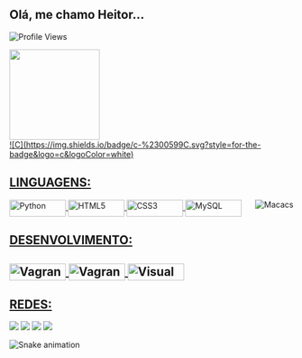 ## Olá, me chamo Heitor... 

![Profile Views](http://estruyf-github.azurewebsites.net/api/VisitorHit?user=SrGambiarra-rg&repo=SrGambiarra-rg&countColorcountColor)

 <div>
  <a href="https://github.com/SrGambiarra">
  <img height="160em" src="https://github-readme-stats.vercel.app/api?username=SrGambiarra&show_icons=true&theme=midnight-purple&include_all_commits=true&count_private=true"/>
</div>
 	![C](https://img.shields.io/badge/c-%2300599C.svg?style=for-the-badge&logo=c&logoColor=white)
<div>
  <h2>LINGUAGENS:</h2>
  <img align="center" alt="Python" height="30" width="100" src="https://img.shields.io/badge/Python-14354C?style=for-the-badge&logo=python&logoColor=white">
  <img align="center" alt="HTML5" height="30" width="100" src="https://img.shields.io/badge/html5-%23E34F26.svg?style=for-the-badge&logo=html5&logoColor=white">
  <img align="center" alt="CSS3" height="30" width="100" src="https://img.shields.io/badge/css3-%231572B6.svg?style=for-the-badge&logo=css3&logoColor=white">
  <img align="center" alt="MySQL" height="30" width="100" src="https://img.shields.io/badge/mysql-%2300f.svg?style=for-the-badge&logo=mysql&logoColor=white">
  <img align="right" alt="Macacs" src="https://cdn.discordapp.com/attachments/799471348492795914/870678257589170276/MacacoGIF.gif">
</div>
<div>
 <h2>DESENVOLVIMENTO:<h2>
  <img align="center" alt="Vagrant" height="30" width="100" src="https://img.shields.io/badge/vagrant-%231563FF.svg?style=for-the-badge&logo=vagrant&logoColor=white">
  <img align="center" alt="Vagrant" height="30" width="100" src="https://img.shields.io/badge/Adobe%20XD-470137?style=for-the-badge&logo=Adobe%20XD&logoColor=#FF61F6">
  <img align="center" alt="Visual Studio Code" height="30" width="100" src="https://img.shields.io/badge/Visual%20Studio%20Code-0078d7.svg?style=for-the-badge&logo=visual-studio-code&logoColor=white">
</div>
  
  ##
 
<div> 
  <h2>REDES:</h2>
  <a href="https://www.youtube.com/channel/UCtzSRMR6zsv8ywCmm3O2XqQ" target="_blank"><img src="https://img.shields.io/badge/YouTube-FF0000?style=for-the-badge&logo=youtube&logoColor=white" target="_blank"></a>
  <a href="https://www.instagram.com/heitor_tasso/" target="_blank"><img src="https://img.shields.io/badge/-Instagram-%23E4405F?style=for-the-badge&logo=instagram&logoColor=white" target="_blank"></a>
 	<a href="https://www.twitch.tv/heitortasso" target="_blank"><img src="https://img.shields.io/badge/Twitch-9146FF?style=for-the-badge&logo=twitch&logoColor=white" target="_blank"></a>
 <a href="https://discord.gg/98v7vXxQkA" target="_blank"><img src="https://img.shields.io/badge/Discord-7289DA?style=for-the-badge&logo=discord&logoColor=white" target="_blank"></a>
 
  ![Snake animation](https://github.com/SrGambiarra/SrGambiarra/blob/output/github-contribution-grid-snake.svg)
 
</div>
